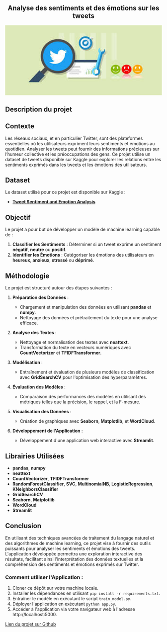 
## <center>Analyse des sentiments et des émotions sur les tweets</center>

<p align="center">
  <img src="image.png" alt="tweet image" width="600"/>
</p>

## Description du projet

## Contexte

Les réseaux sociaux, et en particulier Twitter, sont des plateformes essentielles où les utilisateurs expriment leurs sentiments et émotions au quotidien. Analyser les tweets peut fournir des informations précieuses sur l’humeur collective et les préoccupations des gens. Ce projet utilise un dataset de tweets disponible sur Kaggle pour explorer les relations entre les sentiments exprimés dans les tweets et les émotions des utilisateurs.

## Dataset

Le dataset utilisé pour ce projet est disponible sur Kaggle :
- **[Tweet Sentiment and Emotion Analysis](https://www.kaggle.com/datasets/subhajournal/tweet-sentiment-and-emotion-analysis)**

## Objectif

Le projet a pour but de développer un modèle de machine learning capable de :

1. **Classifier les Sentiments** : Déterminer si un tweet exprime un sentiment **négatif**, **neutre** ou **positif**.
2. **Identifier les Émotions** : Catégoriser les émotions des utilisateurs en **heureux**, **anxieux**, **stressé** ou **déprimé**.

## Méthodologie

Le projet est structuré autour des étapes suivantes :

1. **Préparation des Données** :
   - Chargement et manipulation des données en utilisant **pandas** et **numpy**.
   - Nettoyage des données et prétraitement du texte pour une analyse efficace.

2. **Analyse des Textes** :
   - Nettoyage et normalisation des textes avec **neattext**.
   - Transformation du texte en vecteurs numériques avec **CountVectorizer** et **TFIDFTransformer**.

3. **Modélisation** :
   - Entraînement et évaluation de plusieurs modèles de classification avec **GridSearchCV** pour l'optimisation des hyperparamètres.

4. **Évaluation des Modèles** :
   - Comparaison des performances des modèles en utilisant des métriques telles que la précision, le rappel, et la F-mesure.

5. **Visualisation des Données** :
   - Création de graphiques avec **Seaborn**, **Matplotlib**, et **WordCloud**.

6. **Développement de l'Application** :
   - Développement d'une application web interactive avec **Streamlit**.

## Librairies Utilisées

- **pandas**, **numpy**
- **neattext**
- **CountVectorizer**, **TFIDFTransformer**
- **RandomForestClassifier**, **SVC**, **MultinomialNB**, **LogisticRegression**, **KNeighborsClassifier**
- **GridSearchCV**
- **Seaborn**, **Matplotlib**
- **WordCloud**
- **Streamlit**

## Conclusion

En utilisant des techniques avancées de traitement du langage naturel et des algorithmes de machine learning, ce projet vise à fournir des outils puissants pour analyser les sentiments et émotions des tweets. L'application développée permettra une exploration interactive des résultats, facilitant ainsi l'interprétation des données textuelles et la compréhension des sentiments et émotions exprimés sur Twitter.


### Comment utiliser l'Application :

1. Cloner ce dépôt sur votre machine locale.
2. Installer les dépendances en utilisant `pip install -r requirements.txt`.
3. Entraîner le modèle en exécutant le script `train_model.py`.
4. Déployer l'application en exécutant `python app.py`.
5. Accéder à l'application via votre navigateur web à l'adresse http://localhost:5000.





[Lien du projet sur Github](https://www.github.com/HMourad2023) 
